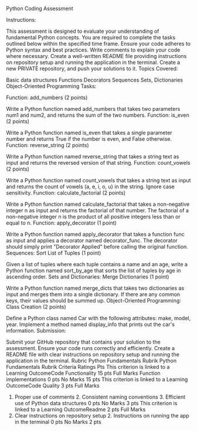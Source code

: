 


Python Coding Assessment

Instructions:

This assessment is designed to evaluate your understanding of fundamental Python concepts.
You are required to complete the tasks outlined below within the specified time frame.
Ensure your code adheres to Python syntax and best practices.
Write comments to explain your code where necessary.
Create a well-written README file providing instructions on repository setup and running the application in the terminal.
Create a new PRIVATE repository, and push your solutions to it.
Topics Covered:

Basic data structures
Functions
Decorators
Sequences
Sets, Dictionaries
Object-Oriented Programming
Tasks:

Function: add_numbers (2 points)

Write a Python function named add_numbers that takes two parameters num1 and num2, and returns the sum of the two numbers.
Function: is_even (2 points)

Write a Python function named is_even that takes a single parameter number and returns True if the number is even, and False otherwise.
Function: reverse_string (2 points)

Write a Python function named reverse_string that takes a string text as input and returns the reversed version of that string.
Function: count_vowels (2 points)

Write a Python function named count_vowels that takes a string text as input and returns the count of vowels (a, e, i, o, u) in the string. Ignore case sensitivity.
Function: calculate_factorial (2 points)

Write a Python function named calculate_factorial that takes a non-negative integer n as input and returns the factorial of that number. The factorial of a non-negative integer n is the product of all positive integers less than or equal to n.
Function: apply_decorator (1 point)

Write a Python function named apply_decorator that takes a function func as input and applies a decorator named decorator_func. The decorator should simply print "Decorator Applied" before calling the original function.
Sequences: Sort List of Tuples (1 point)

Given a list of tuples where each tuple contains a name and an age, write a Python function named sort_by_age that sorts the list of tuples by age in ascending order.
Sets and Dictionaries: Merge Dictionaries (1 point)

Write a Python function named merge_dicts that takes two dictionaries as input and merges them into a single dictionary. If there are any common keys, their values should be summed up.
Object-Oriented Programming: Class Creation (2 points)

Define a Python class named Car with the following attributes: make, model, year. Implement a method named display_info that prints out the car's information.
Submission:

Submit your GitHub repository that contains your solution to the assessment.
Ensure your code runs correctly and efficiently.
Create a README file with clear instructions on repository setup and running the application in the terminal.
Rubric
Python Fundamentals Rubrik
Python Fundamentals Rubrik
Criteria	Ratings	Pts
This criterion is linked to a Learning OutcomeCode Functionality
15 pts
Full Marks
Function implementations
0 pts
No Marks
15 pts
This criterion is linked to a Learning OutcomeCode Quality
3 pts
Full Marks
1. Proper use of comments 2. Consistent naming conventions 3. Efficient use of Python data structures
0 pts
No Marks
3 pts
This criterion is linked to a Learning OutcomeReadme
2 pts
Full Marks
1. Clear instructions on repository setup 2. Instructions on running the app in the terminal
0 pts
No Marks
2 pts

